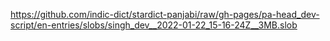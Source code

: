 https://github.com/indic-dict/stardict-panjabi/raw/gh-pages/pa-head_dev-script/en-entries/slobs/singh_dev__2022-01-22_15-16-24Z__3MB.slob  
